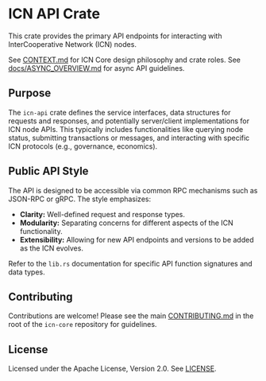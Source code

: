 # ICN API Crate

This crate provides the primary API endpoints for interacting with InterCooperative Network (ICN) nodes.

See [CONTEXT.md](../../CONTEXT.md) for ICN Core design philosophy and crate roles.
See [docs/ASYNC_OVERVIEW.md](../../docs/ASYNC_OVERVIEW.md) for async API guidelines.

## Purpose

The `icn-api` crate defines the service interfaces, data structures for requests and responses, and potentially server/client implementations for ICN node APIs. This typically includes functionalities like querying node status, submitting transactions or messages, and interacting with specific ICN protocols (e.g., governance, economics).

## Public API Style

The API is designed to be accessible via common RPC mechanisms such as JSON-RPC or gRPC. The style emphasizes:

*   **Clarity:** Well-defined request and response types.
*   **Modularity:** Separating concerns for different aspects of the ICN functionality.
*   **Extensibility:** Allowing for new API endpoints and versions to be added as the ICN evolves.

Refer to the `lib.rs` documentation for specific API function signatures and data types.

## Contributing

Contributions are welcome! Please see the main [CONTRIBUTING.md](../../CONTRIBUTING.md) in the root of the `icn-core` repository for guidelines.

## License

Licensed under the Apache License, Version 2.0. See [LICENSE](../../LICENSE). 
